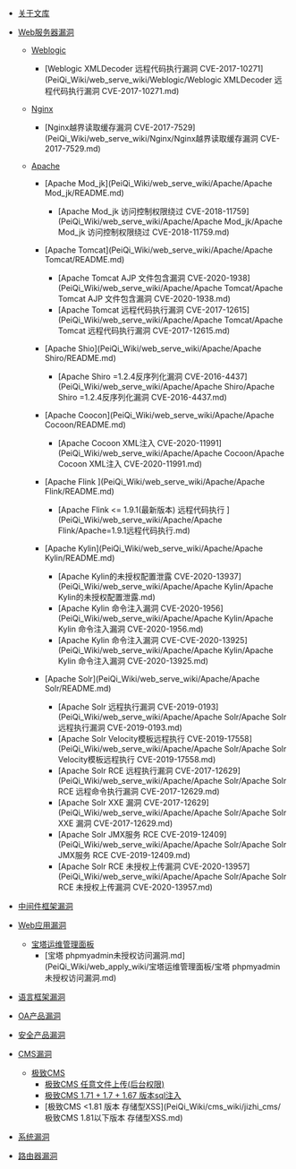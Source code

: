 * [关于文库](README.md)

* [Web服务器漏洞](PeiQi_Wiki/web_serve_wiki/README.md)
    * [Weblogic](PeiQi_Wiki/web_serve_wiki/Weblogic/README.md)
	   * [Weblogic XMLDecoder 远程代码执行漏洞 CVE-2017-10271](PeiQi_Wiki/web_serve_wiki/Weblogic/Weblogic XMLDecoder 远程代码执行漏洞 CVE-2017-10271.md)
    
	* [Nginx](PeiQi_Wiki/web_serve_wiki/Nginx/README.md)
	   * [Nginx越界读取缓存漏洞 CVE-2017-7529](PeiQi_Wiki/web_serve_wiki/Nginx/Nginx越界读取缓存漏洞 CVE-2017-7529.md)
	   
	* [Apache](PeiQi_Wiki/web_serve_wiki/Apache/README.md)
	   * [Apache Mod_jk](PeiQi_Wiki/web_serve_wiki/Apache/Apache Mod_jk/README.md)
		  * [Apache Mod_jk 访问控制权限绕过 CVE-2018-11759](PeiQi_Wiki/web_serve_wiki/Apache/Apache Mod_jk/Apache Mod_jk 访问控制权限绕过 CVE-2018-11759.md)
			
	   * [Apache Tomcat](PeiQi_Wiki/web_serve_wiki/Apache/Apache Tomcat/README.md)
		  * [Apache Tomcat AJP 文件包含漏洞 CVE-2020-1938](PeiQi_Wiki/web_serve_wiki/Apache/Apache Tomcat/Apache Tomcat AJP 文件包含漏洞 CVE-2020-1938.md)
		  * [Apache Tomcat 远程代码执行漏洞 CVE-2017-12615](PeiQi_Wiki/web_serve_wiki/Apache/Apache Tomcat/Apache Tomcat 远程代码执行漏洞 CVE-2017-12615.md)
	   
	   * [Apache Shio](PeiQi_Wiki/web_serve_wiki/Apache/Apache Shiro/README.md)
		  * [Apache Shiro =1.2.4反序列化漏洞 CVE-2016-4437](PeiQi_Wiki/web_serve_wiki/Apache/Apache Shiro/Apache Shiro =1.2.4反序列化漏洞 CVE-2016-4437.md)
	   
	   * [Apache Coocon](PeiQi_Wiki/web_serve_wiki/Apache/Apache Cocoon/README.md)
		  * [Apache Cocoon XML注入 CVE-2020-11991](PeiQi_Wiki/web_serve_wiki/Apache/Apache Cocoon/Apache Cocoon XML注入 CVE-2020-11991.md)
	   
	   * [Apache Flink ](PeiQi_Wiki/web_serve_wiki/Apache/Apache Flink/README.md)
		  * [Apache Flink  <= 1.9.1(最新版本) 远程代码执行 ](PeiQi_Wiki/web_serve_wiki/Apache/Apache Flink/Apache=1.9.1远程代码执行.md)
	   
	   * [Apache Kylin](PeiQi_Wiki/web_serve_wiki/Apache/Apache Kylin/README.md)
		  * [Apache Kylin的未授权配置泄露 CVE-2020-13937](PeiQi_Wiki/web_serve_wiki/Apache/Apache Kylin/Apache Kylin的未授权配置泄露.md)
		  * [Apache Kylin 命令注入漏洞 CVE-2020-1956](PeiQi_Wiki/web_serve_wiki/Apache/Apache Kylin/Apache Kylin 命令注入漏洞 CVE-2020-1956.md)
	      * [Apache Kylin 命令注入漏洞 CVE-CVE-2020-13925](PeiQi_Wiki/web_serve_wiki/Apache/Apache Kylin/Apache Kylin 命令注入漏洞 CVE-2020-13925.md)
	   
	   * [Apache Solr](PeiQi_Wiki/web_serve_wiki/Apache/Apache Solr/README.md)
		  * [Apache Solr 远程执行漏洞 CVE-2019-0193](PeiQi_Wiki/web_serve_wiki/Apache/Apache Solr/Apache Solr 远程执行漏洞 CVE-2019-0193.md)
		  * [Apache Solr Velocity模板远程执行 CVE-2019-17558](PeiQi_Wiki/web_serve_wiki/Apache/Apache Solr/Apache Solr Velocity模板远程执行 CVE-2019-17558.md)
		  * [Apache Solr RCE 远程执行漏洞 CVE-2017-12629](PeiQi_Wiki/web_serve_wiki/Apache/Apache Solr/Apache Solr RCE 远程命令执行漏洞 CVE-2017-12629.md)
		  * [Apache Solr XXE 漏洞 CVE-2017-12629](PeiQi_Wiki/web_serve_wiki/Apache/Apache Solr/Apache Solr XXE 漏洞 CVE-2017-12629.md)
		  * [Apache Solr JMX服务 RCE  CVE-2019-12409](PeiQi_Wiki/web_serve_wiki/Apache/Apache Solr/Apache Solr JMX服务 RCE CVE-2019-12409.md)
		  * [Apache Solr RCE 未授权上传漏洞 CVE-2020-13957](PeiQi_Wiki/web_serve_wiki/Apache/Apache Solr/Apache Solr RCE 未授权上传漏洞 CVE-2020-13957.md)

* [中间件框架漏洞]()
	
* [Web应用漏洞](PeiQi_Wiki/web_apply_wiki/README.md)
	* [宝塔运维管理面板](PeiQi_Wiki/web_apply_wiki/宝塔运维管理面板/README.md)
	   * [宝塔 phpmyadmin未授权访问漏洞.md](PeiQi_Wiki/web_apply_wiki/宝塔运维管理面板/宝塔 phpmyadmin未授权访问漏洞.md)

* [语言框架漏洞]()

* [OA产品漏洞]()

* [安全产品漏洞]() 	


* [CMS漏洞](PeiQi_Wiki/cms_wiki/README.md)
	* [极致CMS](PeiQi_Wiki/cms_wiki/jizhi_cms/README.md)
	   * [极致CMS 任意文件上传(后台权限)](PeiQi_Wiki/cms_wiki/jizhi_cms/极致CMS_全版本任意文件上传.md)
	   * [极致CMS 1.71 + 1.7 + 1.67 版本sql注入](PeiQi_Wiki/cms_wiki/jizhi_cms/极致CMS_1.71_1.7_1.67版本sql注入.md)
	   * [极致CMS <1.81 版本 存储型XSS](PeiQi_Wiki/cms_wiki/jizhi_cms/极致CMS 1.81以下版本 存储型XSS.md)
	   

* [系统漏洞]()


* [路由器漏洞]()


